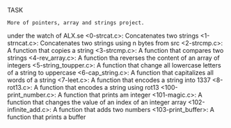 TASK

	More of pointers, array and strings project.

under the watch of ALX.se 
<0-strcat.c>: Concatenates two strings
<1-strncat.c>: Concatenates two strings using n bytes from src
<2-strcmp.c>:  A function that copies a string
<3-strcmp.c>: A function that compares two strings
<4-rev_array.c>: A function tha reverses the content of an array of integers
<5-string_toupper.c>: A function that change all lowercase letters of a string to uppercase
<6-cap_string.c>: A function that capitalizes all words of a string
<7-leet.c>: A function that encodes a string into 1337
<8-rot13.c>: A function that encodes a string using rot13
<100-print_number.c>: A function that prints am integer 
<101-magic.c>: A function that changes the value of an index of an integer array
<102-infinite_add.c>: A function that adds two numbers
<103-print_buffer>: A function that prints a buffer

